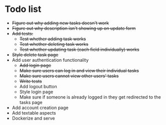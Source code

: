 Todo list
=========

* ~~Figure out why adding new tasks doesn't work~~
* ~~Figure out why description isn't showing up on update form~~
* ~~Add tests:~~
  * ~~Test whether adding task works~~
  * ~~Test whether deleting task works~~
  * ~~Test whether updating task (each field individually) works~~
* ~~Style delete task page~~
* Add user authentication functionality
  * ~~Add login page~~
  * ~~Make sure users can log in and view their individual tasks~~
  * ~~Make sure users cannot view other users' tasks~~
  * ~~Write tests~~
  * Add logout button
  * Style login page
  * Make sure if someone is already logged in they get redirected to the tasks page
* Add account creation page
* Add textable aspects
* Dockerize and serve
